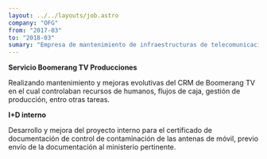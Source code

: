 ```yaml
---
layout: ../../layouts/job.astro
company: "OFG"
from: "2017-03"
to: "2018-03"
sumary: "Empresa de mantenimiento de infraestructuras de telecomunicaciones, estuve destinado como subcontratado por Indra en un proyecto de mantenimiendo del CRM de la productora Boomerang. También optimicé una app de negocio crítica para la empresa de validación de mediciones de radicación de antenas móviles para presentar a organismos oficiales."
---
```


**Servicio Boomerang TV Producciones**

Realizando mantenimiento y mejoras evolutivas del CRM de Boomerang TV en el cual controlaban recursos de humanos, flujos de caja, gestión de producción, entro otras tareas.

**I+D interno**

Desarrollo y mejora del proyecto interno para el certificado de documentación de control de contaminación de las antenas de móvil, previo envío de la documentación al ministerio pertinente.
